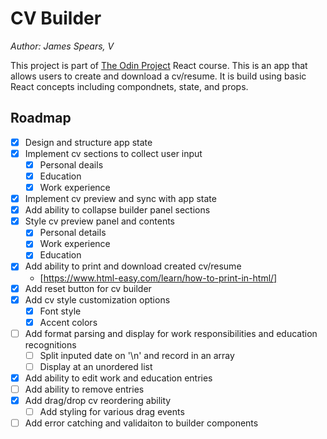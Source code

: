 # CV Builder

_Author: James Spears, V_

This project is part of [The Odin Project](https://www.theodinproject.com/lessons/node-path-react-new-cv-application) React course. This is an app that allows users to create and download a cv/resume. It is build using basic React concepts including compondnets, state, and props.

## Roadmap

- [x] Design and structure app state
- [x] Implement cv sections to collect user input
  - [x] Personal deails
  - [x] Education
  - [x] Work experience
- [x] Implement cv preview and sync with app state
- [x] Add ability to collapse builder panel sections
- [x] Style cv preview panel and contents
  - [x] Personal details
  - [x] Work experience
  - [x] Education
- [x] Add ability to print and download created cv/resume
  - [https://www.html-easy.com/learn/how-to-print-in-html/]
- [x] Add reset button for cv builder
- [x] Add cv style customization options
  - [x] Font style
  - [x] Accent colors
- [ ] Add format parsing and display for work responsibilities and education recognitions
  - [ ] Split inputed date on '\n' and record in an array
  - [ ] Display at an unordered list
- [x] Add ability to edit work and education entries
- [ ] Add ability to remove entries
- [x] Add drag/drop cv reordering ability
  - [ ] Add styling for various drag events
- [ ] Add error catching and validaiton to builder components
